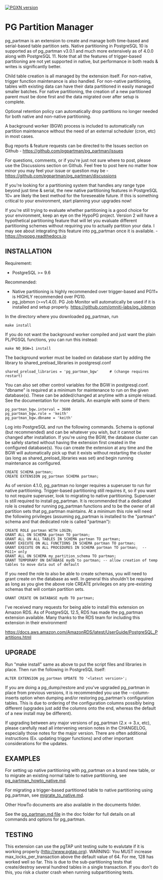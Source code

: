 [![PGXN version](https://badge.fury.io/pg/pg_partman.svg)](https://badge.fury.io/pg/pg_partman)

PG Partition Manager
====================

pg_partman is an extension to create and manage both time-based and serial-based table partition sets. Native partitioning in PostgreSQL 10 is supported as of pg_partman v3.0.1 and much more extensively as of 4.0.0 along with PostgreSQL 11. Note that all the features of trigger-based partitioning are not yet supported in native, but performance in both reads & writes is significantly better.

Child table creation is all managed by the extension itself. For non-native, trigger function maintenance is also handled. For non-native partitioning, tables with existing data can have their data partitioned in easily managed smaller batches. For native partitioning, the creation of a new partitioned parent must be done first and the data migrated over after setup is complete.

Optional retention policy can automatically drop partitions no longer needed for both native and non-native partitioning.

A background worker (BGW) process is included to automatically run partition maintenance without the need of an external scheduler (cron, etc) in most cases.

Bug reports & feature requests can be directed to the Issues section on Github - https://github.com/pgpartman/pg_partman/issues

For questions, comments, or if you're just not sure where to post, please use the Discussions section on Github. Feel free to post here no matter how minor you may feel your issue or question may be - https://github.com/pgpartman/pg_partman/discussions

If you're looking for a partitioning system that handles any range type beyond just time & serial, the new native partitioning features in PostgreSQL 10+ are likely the best method for the foreseeable future. If this is something critical to your environment, start planning your upgrades now!

If you're still trying to evaluate whether partitioning is a good choice for your environment, keep an eye on the HypoPG project. Version 2 will have a hypothetical partitioning feature that will let you evaluate different partitioning schemes without requiring you to actually partition your data. I may see about integrating this feature into pg_partman once it is available. - https://hypopg.readthedocs.io

INSTALLATION
------------
Requirement: 

 * PostgreSQL >= 9.6

Recommended: 

 * Native partitioning is highly recommended over trigger-based and PG11+ is HIGHLY recommended over PG10.
 * pg_jobmon (>=v1.4.0). PG Job Monitor will automatically be used if it is installed and setup properly.
https://github.com/omniti-labs/pg_jobmon

In the directory where you downloaded pg_partman, run

    make install

If you do not want the background worker compiled and just want the plain PL/PGSQL functions, you can run this instead:

    make NO_BGW=1 install

The background worker must be loaded on database start by adding the library to shared_preload_libraries in postgresql.conf

    shared_preload_libraries = 'pg_partman_bgw'     # (change requires restart)

You can also set other control variables for the BGW in postgresql.conf. "dbname" is required at a minimum for maintenance to run on the given database(s). These can be added/changed at anytime with a simple reload. See the documentation for more details. An example with some of them:

    pg_partman_bgw.interval = 3600
    pg_partman_bgw.role = 'keith'
    pg_partman_bgw.dbname = 'keith'

Log into PostgreSQL and run the following commands. Schema is optional (but recommended) and can be whatever you wish, but it cannot be changed after installation. If you're using the BGW, the database cluster can be safely started without having the extension first created in the configured database(s). You can create the extension at any time and the BGW will automatically pick up that it exists without restarting the cluster (as long as shared_preload_libraries was set) and begin running maintenance as configured.

    CREATE SCHEMA partman;
    CREATE EXTENSION pg_partman SCHEMA partman;

As of version 4.1.0, pg_partman no longer requires a superuser to run for native partitioning. Trigger-based partitioning still requires it, so if you want to not require superuser, look to migrating to native partitioning. Superuser is still required to install pg_partman. It is recommended that a dedicated role is created for running pg_partman functions and to be the owner of all partition sets that pg_partman maintains. At a minimum this role will need the following privileges (assuming pg_partman is installed to the "partman" schema and that dedicated role is called "partman"):

    CREATE ROLE partman WITH LOGIN;
    GRANT ALL ON SCHEMA partman TO partman;
    GRANT ALL ON ALL TABLES IN SCHEMA partman TO partman;
    GRANT EXECUTE ON ALL FUNCTIONS IN SCHEMA partman TO partman;
    GRANT EXECUTE ON ALL PROCEDURES IN SCHEMA partman TO partman;  -- PG11+ only
    GRANT ALL ON SCHEMA my_partition_schema TO partman;
    GRANT TEMPORARY ON DATABASE mydb to partman; -- allow creation of temp tables to move data out of default 

If you need the role to also be able to create schemas, you will need to grant create on the database as well. In general this shouldn't be required as long as you give the above role CREATE privileges on any pre-existing schemas that will contain partition sets.

    GRANT CREATE ON DATABASE mydb TO partman;

I've received many requests for being able to install this extension on Amazon RDS. As of PostgreSQL 12.5, RDS has made the pg_partman extension available. Many thanks to the RDS team for including this extension in their environment!

https://docs.aws.amazon.com/AmazonRDS/latest/UserGuide/PostgreSQL_Partitions.html

UPGRADE
-------

Run "make install" same as above to put the script files and libraries in place. Then run the following in PostgreSQL itself:

    ALTER EXTENSION pg_partman UPDATE TO '<latest version>';

If you are doing a pg_dump/restore and you've upgraded pg_partman in place from previous versions, it is recommended you use the --column-inserts option when dumping and/or restoring pg_partman's configuration tables. This is due to ordering of the configuration columns possibly being different (upgrades just add the columns onto the end, whereas the default of a new install may be different).

If upgrading between any major versions of pg_partman (2.x -> 3.x, etc), please carefully read all intervening version notes in the CHANGELOG, especially those notes for the major version. There are often additional instructions (Ex. updating trigger functions) and other important considerations for the updates.

EXAMPLES
--------
For setting up native partitioning with pg_partman on a brand new table, or to migrate an existing normal table to native partitioning, see [pg_partman_howto_native.md](doc/pg_partman_howto_native.md).

For migrating a trigger-based partitioned table to native partitioning using pg_partman, see [migrate_to_native.md](doc/migrate_to_native.md).

Other HowTo documents are also available in the documents folder.

See the [pg_partman.md file](doc/pg_partman.md) in the doc folder for full details on all commands and options for pg_partman.


TESTING
-------
This extension can use the pgTAP unit testing suite to evalutate if it is working properly (http://www.pgtap.org).
WARNING: You MUST increase max_locks_per_transaction above the default value of 64. For me, 128 has worked well so far. This is due to the sub-partitioning tests that create/destroy several hundred tables in a single transaction. If you don't do this, you risk a cluster crash when running subpartitioning tests.

